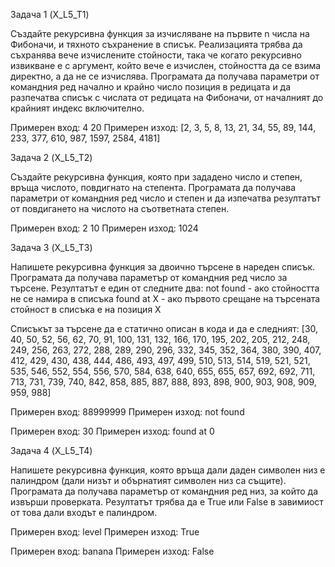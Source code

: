 Задача 1 (X_L5_T1)

Създайте рекурсивна функция за изчисляване на първите n числа на Фибоначи, и тяхното съхранение в списък. Реализацията трябва да съхранява вече изчислените стойности, така че когато рекурсивно извикване е с аргумент, който вече е изчислен, стойността да се взима директно, а да не се изчислява. Програмата да получава параметри от командния ред начално и крайно число позиция в редицата и да разпечатва списък с числата от редицата на Фибоначи, от началният до крайният индекс включително.

Примерен вход: 4 20
Примерен изход: [2, 3, 5, 8, 13, 21, 34, 55, 89, 144, 233, 377, 610, 987, 1597, 2584, 4181]

Задача 2 (X_L5_T2)

Създайте рекурсивна функция, която при зададено число и степен, връща числото, повдигнато на степента. Програмата да получава параметри от командния ред число и степен и да изпечатва резултатът от повдигането на числото на съответната степен.

Примерен вход: 2 10
Примерен изход: 1024

Задача 3 (X_L5_T3)

Напишете рекурсивна функция за двоично търсене в нареден списък. Програмата да получава параметър от командния ред число за търсене. Резултатът е един от следните два:
not found - ако стойността не се намира в списъка
found at X - ако първото срещане на търсената стойност в списъка е на позиция X

Списъкът за търсене да е статично описан в кода и да е следният: [30, 40, 50, 52, 56, 62, 70, 91, 100, 131, 132, 166, 170, 195, 202, 205, 212, 248, 249, 256, 263, 272, 288, 289, 290, 296, 332, 345, 352, 364, 380, 390, 407, 412, 429, 430, 438, 444, 486, 493, 497, 499, 510, 513, 514, 519, 521, 521, 535, 546, 552, 554, 556, 570, 584, 638, 640, 655, 655, 657, 692, 692, 711, 713, 731, 739, 740, 842, 858, 885, 887, 888, 893, 898, 900, 903, 908, 909, 959, 988]

Примерен вход: 88999999
Примерен изход: not found

Примерен вход: 30
Примерен изход: found at 0

Задача 4 (X_L5_T4)

Напишете рекурсивна функция, която връща дали даден символен низ е палиндром (дали низът и обърнатият символен низ са същите). Програмата да получава параметър от командния ред низ, за който да извърши проверката. Резултатът трябва да е True или False в завимиост от това дали входът е палиндром.

Примерен вход: level
Примерен изход: True

Примерен вход: banana
Примерен изход: False
